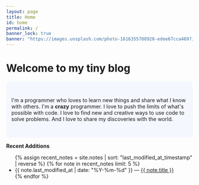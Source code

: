```yaml
---
layout: page
title: Home
id: home
permalink: /
banner_lock: true
banner: "https://images.unsplash.com/photo-1616355788928-edee67cca469?ixlib=rb-4.0.3&ixid=M3wxMjA3fDB8MHxwaG90by1wYWdlfHx8fGVufDB8fHx8fA%3D%3D&auto=format&fit=crop&w=1632&q=80"
---
```


# Welcome to my tiny blog

<p style="padding: 3em 1em; background: #f5f7ff; border-radius: 8px;">
I'm a programmer who loves to learn new things and share what I know with others. I'm a  <span style="font-weight: bold">crazy</span> programmer. I love to push the limits of what's possible with code. I love to find new and creative ways to use code to solve problems. And I love to share my discoveries with the world.
</p>

<strong>Recent Additions</strong>

<ul>
  {% assign recent_notes = site.notes | sort: "last_modified_at_timestamp" | reverse %}
  {% for note in recent_notes limit: 5 %}
    <li>
      {{ note.last_modified_at | date: "%Y-%m-%d" }} — <a class="internal-link" href="{{ note.url }}">{{ note.title }}</a>
    </li>
  {% endfor %}
</ul>

<style>
  .wrapper {
    max-width: 46em;
  }
</style>
